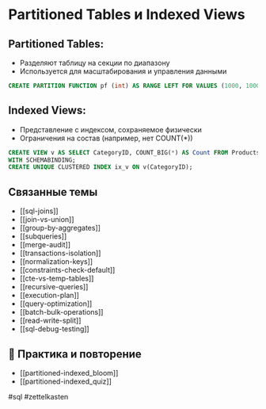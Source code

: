 # Partitioned Tables и Indexed Views

## Partitioned Tables:
- Разделяют таблицу на секции по диапазону
- Используется для масштабирования и управления данными

```sql
CREATE PARTITION FUNCTION pf (int) AS RANGE LEFT FOR VALUES (1000, 10000);
```

## Indexed Views:
- Представление с индексом, сохраняемое физически
- Ограничения на состав (например, нет COUNT(*))

```sql
CREATE VIEW v AS SELECT CategoryID, COUNT_BIG(*) AS Count FROM Products GROUP BY CategoryID
WITH SCHEMABINDING;
CREATE UNIQUE CLUSTERED INDEX ix_v ON v(CategoryID);
```

## Связанные темы
- [[sql-joins]]
- [[join-vs-union]]
- [[group-by-aggregates]]
- [[subqueries]]
- [[merge-audit]]
- [[transactions-isolation]]
- [[normalization-keys]]
- [[constraints-check-default]]
- [[cte-vs-temp-tables]]
- [[recursive-queries]]
- [[execution-plan]]
- [[query-optimization]]
- [[batch-bulk-operations]]
- [[read-write-split]]
- [[sql-debug-testing]]

## 🔁 Практика и повторение
- [[partitioned-indexed_bloom]]
- [[partitioned-indexed_quiz]]

#sql #zettelkasten